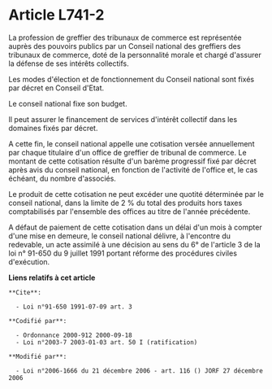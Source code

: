 # Article L741-2

La profession de greffier des tribunaux de commerce est représentée auprès des pouvoirs publics par un Conseil national des
greffiers des tribunaux de commerce, doté de la personnalité morale et chargé d'assurer la défense de ses intérêts
collectifs.

Les modes d'élection et de fonctionnement du Conseil national sont fixés par décret en Conseil d'Etat.

Le conseil national fixe son budget.

Il peut assurer le financement de services d'intérêt collectif dans les domaines fixés par décret.

A cette fin, le conseil national appelle une cotisation versée annuellement par chaque titulaire d'un office de greffier de
tribunal de commerce. Le montant de cette cotisation résulte d'un barème progressif fixé par décret après avis du conseil
national, en fonction de l'activité de l'office et, le cas échéant, du nombre d'associés.

Le produit de cette cotisation ne peut excéder une quotité déterminée par le conseil national, dans la limite de 2 % du total
des produits hors taxes comptabilisés par l'ensemble des offices au titre de l'année précédente.

A défaut de paiement de cette cotisation dans un délai d'un mois à compter d'une mise en demeure, le conseil national
délivre, à l'encontre du redevable, un acte assimilé à une décision au sens du 6° de l'article 3 de la loi n° 91-650 du 9
juillet 1991 portant réforme des procédures civiles d'exécution.

**Liens relatifs à cet article**

	**Cite**:

	  - Loi n°91-650 1991-07-09 art. 3

	**Codifié par**:

	  - Ordonnance 2000-912 2000-09-18
	  - Loi n°2003-7 2003-01-03 art. 50 I (ratification)

	**Modifié par**:

	  - Loi n°2006-1666 du 21 décembre 2006 - art. 116 () JORF 27 décembre 2006
